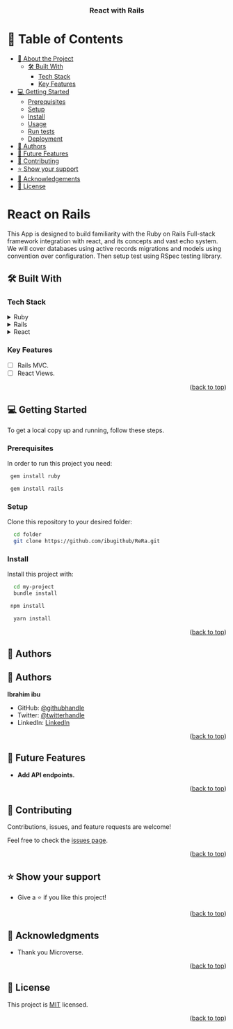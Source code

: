 <a name="readme-top"></a>

<div align="center">
  <h3><b>React with Rails</b></h3>
</div>

# 📗 Table of Contents

- [📖 About the Project](#about-project)
    - [🛠 Built With](#built-with)
        - [Tech Stack](#tech-stack)
        - [Key Features ](#key-features-)
- [💻 Getting Started](#getting-started)
    - [Prerequisites](#prerequisites)
    - [Setup](#setup)
    - [Install](#install)
    - [Usage](#usage)
    - [Run tests](#run-tests)
    - [Deployment](#deployment)
- [👥 Authors](#authors)
- [🔭 Future Features](#future-features)
- [🤝 Contributing](#contributing)
- [⭐️ Show your support](#support)
- [🙏 Acknowledgements](#acknowledgements)
- [📝 License](#license)


# React on Rails <a name="about-project"></a>
This App is designed to build familiarity with the Ruby on Rails Full-stack framework integration with react, and its concepts and vast echo system. We will cover databases using active records migrations and models using convention over configuration. Then setup test using RSpec testing library.

## 🛠 Built With <a name="built-with"></a>

### Tech Stack <a name="tech-stack"></a>

<details>
<summary>Ruby</summary>
  <ul>
    <li><a href="https://www.ruby-lang.org/">Ruby</a></li>
  </ul>
</details>

<details>
<summary>Rails</summary>
  <ul>
    <li><a href="https://rubyonrails.org/">Ruby</a></li>
  </ul>
</details>

<details>
<summary>React</summary>
  <ul>
    <li><a href="https://www.react.org/">React</a></li>
  </ul>
</details>

### Key Features <a name="key-features"></a>

- [ ] Rails MVC.
- [ ] React Views.

<p align="right">(<a href="#readme-top">back to top</a>)</p>

## 💻 Getting Started <a name="getting-started"></a>

To get a local copy up and running, follow these steps.

### Prerequisites

In order to run this project you need:

```sh
 gem install ruby
```
```sh 
 gem install rails
```
### Setup
Clone this repository to your desired folder:
```sh
  cd folder
  git clone https://github.com/ibugithub/ReRa.git
```
### Install

Install this project with:
```sh
  cd my-project
  bundle install
```
```sh
 npm install
```
```sh
  yarn install
```


<p align="right">(<a href="#readme-top">back to top</a>)</p>

## 👥 Authors <a name="authors"></a>

## 👥 Authors <a name="authors"></a>
 **Ibrahim ibu**
- GitHub: [@githubhandle](https://github.com/ibugithub)
- Twitter: [@twitterhandle](https://twitter.com/mdibrahimibuu)
- LinkedIn: [LinkedIn](https://linkedin.com/in/ibuu)

<p align="right">(<a href="#readme-top">back to top</a>)</p>

## 🔭 Future Features <a name="future-features"></a>


- **Add API endpoints.**


<p align="right">(<a href="#readme-top">back to top</a>)</p>

## 🤝 Contributing <a name="contributing"></a>

Contributions, issues, and feature requests are welcome!

Feel free to check the [issues page](https://github.com/ibugithub/ReRa.git/issues).

<p align="right">(<a href="#readme-top">back to top</a>)</p>

## ⭐️ Show your support <a name="support"></a>

- Give a ⭐️ if you like this project!

<p align="right">(<a href="#readme-top">back to top</a>)</p>

## 🙏 Acknowledgments <a name="acknowledgements"></a>

- Thank you Microverse.

<p align="right">(<a href="#readme-top">back to top</a>)</p>

## 📝 License <a name="license"></a>
This project is [MIT](./LICENSE) licensed.

<p align="right">(<a href="#readme-top">back to top</a>)</p>